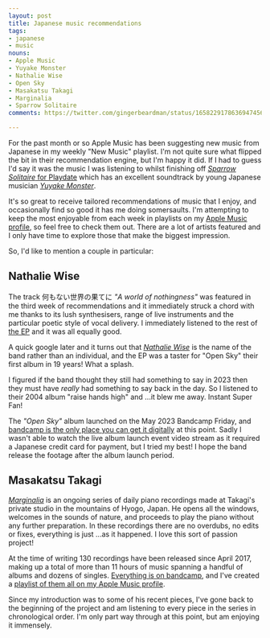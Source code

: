 ```yaml
---
layout: post
title: Japanese music recommendations
tags:
- japanese
- music
nouns:
- Apple Music
- Yuyake Monster
- Nathalie Wise
- Open Sky
- Masakatsu Takagi
- Marginalia
- Sparrow Solitaire
comments: https://twitter.com/gingerbeardman/status/1658229178636947456

---
```


For the past month or so Apple Music has been suggesting new music from Japanese in my weekly "New Music" playlist. I'm not quite sure what flipped the bit in their recommendation engine, but I'm happy it did. If I had to guess I'd say it was the music I was listening to whilst finishing off [*Sparrow Solitaire* for Playdate](/2023/04/13/sparrow-solitaire-for-playdate/) which has an excellent soundtrack by young Japanese musician [*Yuyake Monster*](https://yuyakemonster.bandcamp.com).

It's so great to receive tailored recommendations of music that I enjoy, and occasionally find so good it has me doing somersaults. I'm attempting to keep the most enjoyable from each week in playlists on my [Apple Music profile](https://music.apple.com/profile/mattsephton), so feel free to check them out. There are a lot of artists featured and I only have time to explore those that make the biggest impression.

So, I'd like to mention a couple in particular:

## Nathalie Wise

The track 何もない世界の果てに *"A world of nothingness"* was featured in the third week of recommendations and it immediately struck a chord with me thanks to its lush synthesisers, range of live instruments and the particular poetic style of vocal delivery. I immediately listened to the rest of [the EP](https://music.apple.com/gb/album/nathalie-wise-ep/1682148461) and it was all equally good. 

A quick google later and it turns out that [*Nathalie Wise*](https://ja.wikipedia.org/wiki/Nathalie_Wise) is the name of the band rather than an individual, and the EP was a taster for "Open Sky" their first album in 19 years! What a splash.

I figured if the band thought they still had something to say in 2023 then they must have *really* had something to say back in the day. So I listened to their 2004 album "raise hands high" and ...it blew me away. Instant Super Fan! 

The *"Open Sky"* album launched on the May 2023 Bandcamp Friday, and [bandcamp is the only place you can get it digitally](https://takanohiroshi.bandcamp.com/album/open-sky) at this point. Sadly I wasn't able to watch the live album launch event video stream as it required a Japanese credit card for payment, but I tried my best! I hope the band release the footage after the album launch period.

## Masakatsu Takagi

[*Marginalia*](http://www.takagimasakatsu.com) is an ongoing series of daily piano recordings made at Takagi's private studio in the mountains of Hyogo, Japan. He opens all the windows, welcomes in the sounds of nature, and proceeds to play the piano without any further preparation. In these recordings there are no overdubs, no edits or fixes, everything is just ...as it happened. I love this sort of passion project!

At the time of writing 130 recordings have been released since April 2017, making up a total of more than 11 hours of music spanning a handful of albums and dozens of singles. [Everything is on bandcamp](https://takagimasakatsu.bandcamp.com), and I've created a [playlist of them all on my Apple Music profile](https://music.apple.com/gb/library/playlist/p.DQ65KcLdp1P?l=en-GB).

Since my introduction was to some of his recent pieces, I've gone back to the beginning of the project and am listening to every piece in the series in chronological order. I'm only part way through at this point, but am enjoying it immensely.
